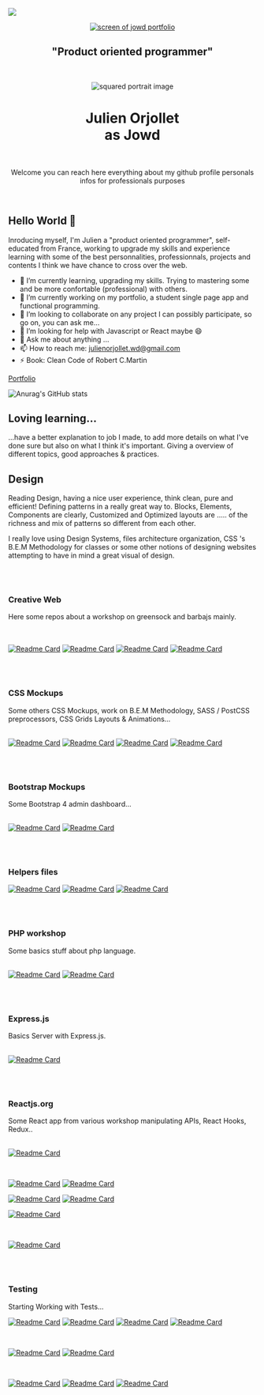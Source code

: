 <!--**CodeIsaMystic/CodeIsaMystic** is a ✨ _special_ ✨ repository because its `README.md` (this file) appears on your GitHub profile.-->
![](https://komarev.com/ghpvc/?username=CodeIsaMystic&color=EFE7E3&label=views)

<div align="center">
  
  <a href="#">
    <img
      height=""
      width=""
      alt="screen of jowd portfolio"
      src="https://i.ibb.co/CP9k8kZ/screen-semplice-portfolio.png"
    />
  </a>

  <br />
   
   <h2>"Product oriented programmer"</h2>
   
</div>


<div align="center">
<br />

<img
  height=""
  width=""
  alt="squared portrait image"
  src="https://i.ibb.co/MNM4n0q/portrait-squared-white.png"
/>


  <h1>Julien Orjollet</br >as Jowd</h1>

<br />

<p>Welcome you can reach here everything about my github profile personals infos for professionals purposes</p>

<br />

</div>

## Hello World 👋

Inroducing myself, I'm Julien a "product oriented programmer", self-educated from France, working to upgrade my skills and experience learning with some of the best personnalities, professionnals, projects and contents I think we have chance to cross over the web. 

- 🌱 I’m currently learning, upgrading my skills. Trying to mastering some and be more confortable (professional) with others.
- 🔭 I’m currently working on my portfolio, a student single page app and functional programming.
- 👯 I’m looking to collaborate on any project I can possibly participate, so go on, you can ask me...
- 🤔 I’m looking for help with Javascript or React maybe 😄
- 💬 Ask me about anything ...
- 📫 How to reach me: julienorjollet.wd@gmail.com
- ⚡ Book: Clean Code of Robert C.Martin

[Portfolio](https://website-project-adress-link/)


![Anurag's GitHub stats](https://github-readme-stats.vercel.app/api?username=CodeIsaMystic&show_icons=true&theme=dracula)



## Loving learning...

...have a better explanation to job I made, to add more details on what I've done sure but also on what I think it's important. Giving a overview of different topics, good approaches & practices. 




## Design 

Reading Design, having a nice user experience, think clean, pure and efficient! 
Defining patterns in a really great way to. Blocks, Elements, Components are clearly, Customized and Optimized layouts are ..... of the richness and mix of patterns so different from each other. 

I really love using Design Systems, files architecture organization, CSS 's B.E.M Methodology for classes or some other notions of designing websites attempting to have in mind a great visual of design.

</br>
</br>

### Creative Web

Here some repos about a workshop on greensock and barbajs mainly.  
</br>
</br>

[![Readme Card](https://github-readme-stats.vercel.app/api/pin/?username=CodeIsaMystic&repo=bella-design-v2)](https://github.com/CodeIsaMystic/bella-design-v2) 
[![Readme Card](https://github-readme-stats.vercel.app/api/pin/?username=CodeIsaMystic&repo=pen-reveal-on-scroll)](https://github.com/CodeIsaMystic/pen-reveal-on-scroll) 
[![Readme Card](https://github-readme-stats.vercel.app/api/pin/?username=CodeIsaMystic&repo=awww-page-animation-scroll-magic)](https://github.com/CodeIsaMystic/awww-page-animation-scroll-magic) 
[![Readme Card](https://github-readme-stats.vercel.app/api/pin/?username=CodeIsaMystic&repo=svg-lab-animation)](https://github.com/CodeIsaMystic/svg-lab-animation) 

</br>
</br>

### CSS Mockups
Some others CSS Mockups, work on B.E.M Methodology, SASS / PostCSS preprocessors, CSS Grids Layouts & Animations...  
</br>

[![Readme Card](https://github-readme-stats.vercel.app/api/pin/?username=CodeIsaMystic&repo=newTrillo-project)](https://github.com/CodeIsaMystic/newTrillo-project) 
[![Readme Card](https://github-readme-stats.vercel.app/api/pin/?username=CodeIsaMystic&repo=Natours-project)](https://github.com/CodeIsaMystic/Natours-project) 
[![Readme Card](https://github-readme-stats.vercel.app/api/pin/?username=CodeIsaMystic&repo=newGrand-hotel-project)](https://github.com/CodeIsaMystic/newGrand-hotel-project) 
[![Readme Card](https://github-readme-stats.vercel.app/api/pin/?username=CodeIsaMystic&repo=DB-sportsandevents)](https://github.com/CodeIsaMystic/DB-sportsandevents) 

</br>
</br>

### Bootstrap Mockups
Some Bootstrap 4 admin dashboard...  
</br>


[![Readme Card](https://github-readme-stats.vercel.app/api/pin/?username=CodeIsaMystic&repo=dashboard-light-theme)](https://github.com/CodeIsaMystic/dashboard-light-theme) 
[![Readme Card](https://github-readme-stats.vercel.app/api/pin/?username=CodeIsaMystic&repo=dbsh-admin)](https://github.com/CodeIsaMystic/dbsh-admin) 

</br>
</br>

### Helpers files

[![Readme Card](https://github-readme-stats.vercel.app/api/pin/?username=CodeIsaMystic&repo=seo-helper)](https://github.com/CodeIsaMystic/seo-helper) 
[![Readme Card](https://github-readme-stats.vercel.app/api/pin/?username=CodeIsaMystic&repo=webpack-from-scratch)](https://github.com/CodeIsaMystic/webpack-from-scratch) 
[![Readme Card](https://github-readme-stats.vercel.app/api/pin/?username=CodeIsaMystic&repo=webpack-understanding)](https://github.com/CodeIsaMystic/webpack-understanding) 

</br>
</br>

### PHP workshop
Some basics stuff about php language.  
</br>

[![Readme Card](https://github-readme-stats.vercel.app/api/pin/?username=CodeIsaMystic&repo=php-basic-blog)](https://github.com/CodeIsaMystic/php-basic-blog) 
[![Readme Card](https://github-readme-stats.vercel.app/api/pin/?username=CodeIsaMystic&repo=practical-basic-navigation)](https://github.com/CodeIsaMystic/practical-basic-navigation) 

</br>
</br>

### Express.js 
Basics Server with Express.js.  
</br>

[![Readme Card](https://github-readme-stats.vercel.app/api/pin/?username=CodeIsaMystic&repo=SettingUpaServer)](
https://github.com/CodeIsaMystic/SettingUpaServer) 

</br>
</br>

### Reactjs.org 
Some React app from various workshop manipulating APIs, React Hooks, Redux..   
</br>


[![Readme Card](https://github-readme-stats.vercel.app/api/pin/?username=CodeIsaMystic&repo=crwn-clothing-app)](https://github.com/CodeIsaMystic/crwn-clothing-app) 

</br>

[![Readme Card](https://github-readme-stats.vercel.app/api/pin/?username=CodeIsaMystic&repo=face-recognition)](https://github.com/CodeIsaMystic/face-recognition) 
[![Readme Card](https://github-readme-stats.vercel.app/api/pin/?username=CodeIsaMystic&repo=face-reco-api)](https://github.com/CodeIsaMystic/face-reco-api) 

[![Readme Card](https://github-readme-stats.vercel.app/api/pin/?username=CodeIsaMystic&repo=intermediate-react-redux)](https://github.com/CodeIsaMystic/intermediate-react-redux) 
[![Readme Card](https://github-readme-stats.vercel.app/api/pin/?username=CodeIsaMystic&repo=intermediate-react-typescript)](https://github.com/CodeIsaMystic/intermediate-react-typescript) 

[![Readme Card](https://github-readme-stats.vercel.app/api/pin/?username=CodeIsaMystic&repo=complete-intro-to-react-jowd)](https://github.com/CodeIsaMystic/complete-intro-to-react-jowd) 

</br>

[![Readme Card](https://github-readme-stats.vercel.app/api/pin/?username=CodeIsaMystic&repo=Complex-react-app)](https://github.com/CodeIsaMystic/Complex-react-app) 

</br>
</br>

### Testing
Starting Working with Tests...


[![Readme Card](https://github-readme-stats.vercel.app/api/pin/?username=CodeIsaMystic&repo=testing-react-app-todayILearned)](https://github.com/CodeIsaMystic/testing-react-app-todayILearned) 
[![Readme Card](https://github-readme-stats.vercel.app/api/pin/?username=CodeIsaMystic&repo=test-robotfriends-pwa)](https://github.com/CodeIsaMystic/test-robotfriends-pwa) 
[![Readme Card](https://github-readme-stats.vercel.app/api/pin/?username=CodeIsaMystic&repo=intermediate-react-about-testing)](https://github.com/CodeIsaMystic/intermediate-react-about-testing) 
[![Readme Card](https://github-readme-stats.vercel.app/api/pin/?username=CodeIsaMystic&repo=testing-workshop)](https://github.com/CodeIsaMystic/testing-workshop) 

</br>

[![Readme Card](https://github-readme-stats.vercel.app/api/pin/?username=CodeIsaMystic&repo=testing-simple-react-app)](https://github.com/CodeIsaMystic/testing-simple-react-app) 
[![Readme Card](https://github-readme-stats.vercel.app/api/pin/?username=CodeIsaMystic&repo=testing-simple-calculator-app)](https://github.com/CodeIsaMystic/testing-simple-calculator-app) 


</br>

[![Readme Card](https://github-readme-stats.vercel.app/api/pin/?username=CodeIsaMystic&repo=jest-test-exe)](https://github.com/CodeIsaMystic/jest-test-exe) 
[![Readme Card](https://github-readme-stats.vercel.app/api/pin/?username=CodeIsaMystic&repo=setup-jest-math)](https://github.com/CodeIsaMystic/setup-jest-math) 
[![Readme Card](https://github-readme-stats.vercel.app/api/pin/?username=CodeIsaMystic&repo=jest-configuration)](https://github.com/CodeIsaMystic/jest-configuration) 


